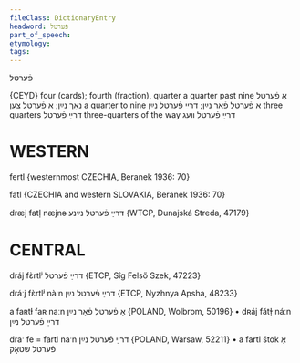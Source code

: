 ```yaml
---
fileClass: DictionaryEntry
headword: פֿערטל
part_of_speech: 
etymology: 
tags: 
---
```

פֿערטל

{CEYD}
four (cards); fourth (fraction), quarter
a quarter past nine אַ פֿערטל נאָך נײַן; אַ פֿערטל צען
a quarter to nine	אַ פֿערטל פֿאַר נײַן; דרײַ פֿערטל נײַן
three quarters דרײַ פֿערטל
three-quarters of the way דרײַ פֿערטל װעג

WESTERN
========

fertl {westernmost CZECHIA, Beranek 1936: 70}

fatl {CZECHIA and western SLOVAKIA, Beranek 1936: 70}

dræj fatl̩ næjnə דרײַ פֿערטל נײַנע {WTCP, Dunajská Streda, 47179}

CENTRAL
========

dráj fɛ̀rtlʲ דרײַ פֿערטל {ETCP, Sîg Felső Szek, 47223}

dráːj fɛ̀rtlʲ nàːn דרײַ פֿערטל נײַן {ETCP, Nyzhnya Apsha, 48233}

a faʀtɫ faʀ naːn אַ פֿערטל פֿאַר נײַן {POLAND, Wolbrom, 50196}
	•	dʀáj fătɫ̩ náːn דרײַ פֿערטל נײַן

draˑ fe = fartl naˑn דרײַ פֿערטל נײַן {POLAND, Warsaw, 52211}
	•	a fartl štok אַ פֿערטל שטאָק